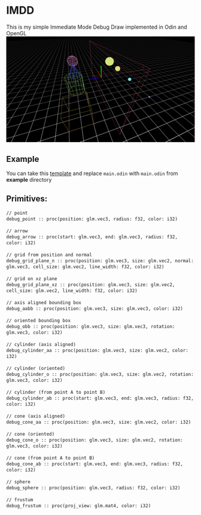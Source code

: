 # IMDD
This is my simple Immediate Mode Debug Draw implemented in Odin and OpenGL
![Preview](preview.png)
## Example
You can take this [template](https://github.com/deltasampler/odin_sdl3_template) and replace `main.odin` with `main.odin` from **example** directory
## Primitives:

    // point
    debug_point :: proc(position: glm.vec3, radius: f32, color: i32)

    // arrow
    debug_arrow :: proc(start: glm.vec3, end: glm.vec3, radius: f32, color: i32)

    // grid from position and normal
    debug_grid_plane_n :: proc(position: glm.vec3, size: glm.vec2, normal: glm.vec3, cell_size: glm.vec2, line_width: f32, color: i32)

    // grid on xz plane
    debug_grid_plane_xz :: proc(position: glm.vec3, size: glm.vec2, cell_size: glm.vec2, line_width: f32, color: i32)

    // axis aligned bounding box
    debug_aabb :: proc(position: glm.vec3, size: glm.vec3, color: i32)

    // oriented bounding box
    debug_obb :: proc(position: glm.vec3, size: glm.vec3, rotation: glm.vec3, color: i32)

    // cylinder (axis aligned)
    debug_cylinder_aa :: proc(position: glm.vec3, size: glm.vec2, color: i32) 

    // cylinder (oriented)
    debug_cylinder_o :: proc(position: glm.vec3, size: glm.vec2, rotation: glm.vec3, color: i32)

    // cylinder (from point A to point B)
    debug_cylinder_ab :: proc(start: glm.vec3, end: glm.vec3, radius: f32, color: i32)

    // cone (axis aligned)
    debug_cone_aa :: proc(position: glm.vec3, size: glm.vec2, color: i32)

    // cone (oriented)
    debug_cone_o :: proc(position: glm.vec3, size: glm.vec2, rotation: glm.vec3, color: i32)

    // cone (from point A to point B)
    debug_cone_ab :: proc(start: glm.vec3, end: glm.vec3, radius: f32, color: i32)

    // sphere
    debug_sphere :: proc(position: glm.vec3, radius: f32, color: i32)

    // frustum
    debug_frustum :: proc(proj_view: glm.mat4, color: i32)
